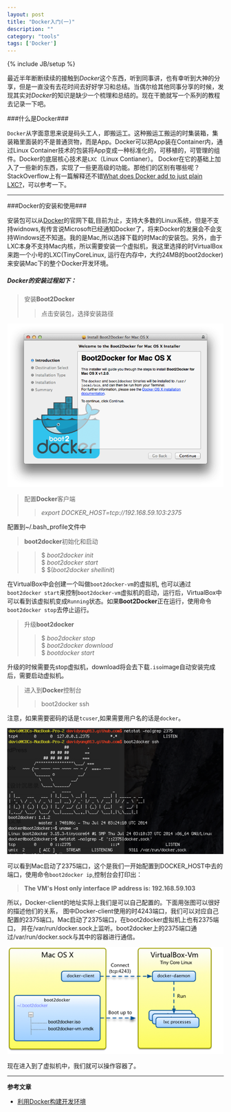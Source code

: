 ```yaml
---
layout: post
title: "Docker入门(一)"
description: ""
category: "tools"
tags: ['Docker']
---
```

{% include JB/setup %}

最近半年断断续续的接触到*Docker*这个东西，听到同事讲，也有幸听到大神的分享，但是一直没有去花时间去好好学习和总结。当偶尔给其他同事分享的时候，发现其实对*Docker*的知识是缺少一个梳理和总结的。现在干脆就写一个系列的教程去记录一下吧。

###什么是Docker###
    
`Docker`从字面意思来说是码头工人，即搬运工。这种搬运工搬运的时集装箱，集装箱里面装的不是普通货物，而是App。Docker可以把App装在Container内，通过Linux Container技术的包装将App变成一种标准化的，可移植的，可管理的组件。Docker的底层核心技术是`LXC`（Linux Contianer）。
Docker在它的基础上加入了一些新的东西，实现了一些更高级的功能。那他们的区别有哪些呢？StackOverflow上有一篇解释还不错[What does Docker add to just plain LXC?](http://stackoverflow.com/questions/17989306/what-does-docker-add-to-just-plain-lxc)，可以参考一下。

<!-- 换行
* * *
---
- - - - 
-->

* * *


###Docker的安装和使用###

安装包可以从[Docker](https://docs.docker.com/installation/)的官网下载,目前为止，支持大多数的Linux系统，但是不支持widnows,有传言说Microsoft已经通知Docker了，将来Docker的发展会不会支持Windows还不知道。我的是Mac,所以选择下载的时Mac的安装包。另外，由于LXC本身不支持Mac内核，所以需要安装一个虚拟机，我这里选择的时VirtualBox来跑一个小号的LXC(TinyCoreLinux, 运行在内存中，大约24MB的boot2docker)来安装Mac下的整个Docker开发环境。    



##### Docker的安装过程如下：
> 安装**Boot2Docker**
> > 点击安装包，选择安装路径

<!-- ![alt Boot2Docker](/assets/pics/osx-installer.png "Boot2Dcoker") -->
<img src="/assets/pics/osx-installer.png" alt="Boot2Docker" title="Boot2Dcoker" width="600" />

> 配置**Docker**客户端
> > *export DOCKER_HOST=tcp://192.168.59.103:2375*

配置到~/.bash_profile文件中    

> **boot2docker**初始化和启动    
   
> > $ *boot2docker init*  
> > $ *boot2docker start*    
> > $ $(*boot2docker shellinit*)    

在VirtualBox中会创建一个叫做`boot2docker-vm`的虚拟机, 也可以通过`boot2docker start`来控制`boot2docker-vm`虚拟机的启动，运行后，VirtualBox中可以看到该虚拟机变成`Running`状态。如果**Boot2Docker**正在运行，使用命令`boot2docker stop`去停止运行。    

> 升级**boot2docker**
> > $ *boo2docker stop*    
> > $ *boot2docker download*    
> > $ *bootdocker start*    

升级的时候需要先stop虚拟机，download将会去下载`.iso`image自动安装完成后，需要启动虚拟机。    

      

> 进入到**Docker**控制台
> > boot2docker ssh    

注意，如果需要密码的话是`tcuser`,如果需要用户名的话是`docker`。

<img src="/assets/pics/terminal.png" alt="Terminal" title="Terminal" width="550" />


可以看到Mac启动了2375端口，这个是我们一开始配置到DOCKER_HOST中去的端口，使用命令`boot2docker ip`,控制台会打印出：

> **The VM's Host only interface IP address is: 192.168.59.103**    

所以，Docker-client的地址实际上我们是可以自己配置的。下面用张图可以很好的描述他们的关系， 图中Docker-client使用的时4243端口，我们可以对应自己配置的2375端口。Mac启动了2375端口，在boot2docker虚拟机上也有2375端口， 并在/var/run/docker.sock上监听。boot2docker上的2375端口通过/var/run/docker.sock与其中的容器进行通信。       

![alt Docker](/assets/pics/QQ20140921-2.png "Docker")

现在进入到了虚拟机中，我们就可以操作容器了。

* * *

**参考文章**    
* [利用Docker构建开发环境](http://tech.uc.cn/?p=2726)